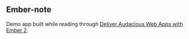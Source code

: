 ## Ember-note

Demo app built while reading through [Deliver Audacious Web Apps with Ember 2](https://pragprog.com/book/mwjsember/deliver-audacious-web-apps-with-ember-2).
